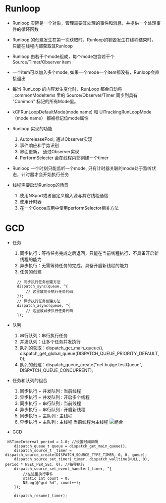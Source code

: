 # Runloop
- Runloop 实际是一个对象，管理需要其处理的事件和消息，并提供一个处理事件的循环函数
- Runloop 的创建发生在第一次获取时，Runloop的销毁发生在线程结束时， 只能在线程内部获取其Runloop
- Runloop 由若干个mode组成，每个mode包含若干个Source/Timer/Observer item
- 一个item可以加入多个mode, 如果一个mode一个item都没有，Runloop会直接退出
- 每当 RunLoop 的内容发生变化时，RunLoop 都会自动将 _commonModeItems 里的 Source/Observer/Timer 同步到具有 "Common" 标记的所有Mode里。
- kCFRunLoopDefaultMode(mode name) 和 UITrackingRunLoopMode（mode name） 都被标记位mode属性
- Runloop 实现的功能
  1. AutoreleasePool, 通过Observer实现
  2. 事件响应和手势识别
  3. 界面更新， 通过Observer实现
  4. PerformSelecter 会在线程内部创建一个timer

- Runloop 一个时刻只能监听一个mode, 只有计时器关联的mode处于监听状态，计时器才会开始执行任务
- 线程需要启动Runloop的场景
  1. 使用NSport或者自定义输入源与其它线程通信
  2. 使用计时器 
  3. 在一个Cocoa应用中使用performSelector相关方法

# GCD
- 任务
  1. 同步执行：等待任务完成之后返回，只能在当前线程执行，不具备开启新线程的能力
  2. 异步执行：无需等待任务的完成，具备开启新线程的能力
  3. 任务的创建
  ```
    // 同步执行任务创建方法
    dispatch_sync(queue, ^{
        // 这里放同步执行任务代码
    });
    // 异步执行任务创建方法
    dispatch_async(queue, ^{
        // 这里放异步执行任务代码
    });
  ```
- 队列
  1. 串行队列：串行执行任务
  2. 并发队列：让多个任务并发执行
  3. 队列的获取：dispatch_get_main_queue(), dispatch_get_global_queue(DISPATCH_QUEUE_PRIORITY_DEFAULT, 0);
  4. 队列的创建：dispatch_queue_create("net.bujige.testQueue", DISPATCH_QUEUE_CONCURRENT);

- 任务和队列的组合
  1. 同步执行 + 并发队列 : 当前线程
  2. 异步执行 + 并发队列 : 开启多个线程
  3. 同步执行 + 串行队列 : 当前线程
  4. 异步执行 + 串行队列 : 开启新线程
  5. 同步执行 + 主队列 : 主线程
  6. 异步执行 + 主队列 : 主线程
  当前线程为主线程
  ![](image/compose.png "组合")

- GCD
```
 NSTimeInterval period = 1.0; //设置时间间隔
    dispatch_queue_t queue = dispatch_get_main_queue();
    dispatch_source_t _timer = dispatch_source_create(DISPATCH_SOURCE_TYPE_TIMER, 0, 0, queue);
    dispatch_source_set_timer(_timer, dispatch_walltime(NULL, 0), period * NSEC_PER_SEC, 0); //每秒执行
    dispatch_source_set_event_handler(_timer, ^{
        //在这里执行事件
        static int count = 0;
        NSLog(@"gcd %d", count++);
    });
    
    dispatch_resume(_timer);
```